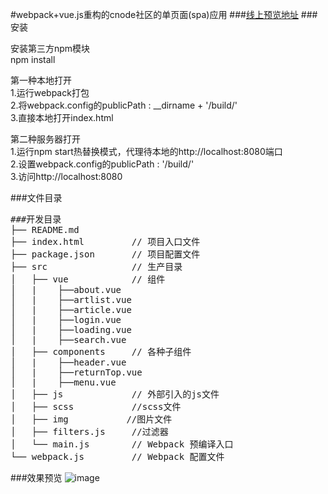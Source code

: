 #webpack+vue.js重构的cnode社区的单页面(spa)应用
###[线上预览地址](https://cwsjoker.github.io/mystatic/CNode_Vue_Spa/index.html)
###安装

安装第三方npm模块</br>
npm install

第一种本地打开</br>
1.运行webpack打包</br>
2.将webpack.config的publicPath : __dirname + '/build/'</br>
3.直接本地打开index.html

第二种服务器打开</br>
1.运行npm start热替换模式，代理待本地的http://localhost:8080端口</br>
2.设置webpack.config的publicPath : '/build/'</br>
3.访问http://localhost:8080



###文件目录
<pre>
###开发目录
├── README.md           
├── index.html         // 项目入口文件
├── package.json       // 项目配置文件
├── src                // 生产目录
│   ├── vue            // 组件
│   |    ├──about.vue
│   |    ├──artlist.vue
│   |    ├──article.vue
│   |    ├──login.vue
│   |    ├──loading.vue
│   |    ├──search.vue
│   ├── components     // 各种子组件
│   |    ├──header.vue
│   |    ├──returnTop.vue
│   |    ├──menu.vue
│   ├── js             // 外部引入的js文件
│   ├── scss           //scss文件
│   ├── img           //图片文件
│   ├── filters.js     //过滤器
│   └── main.js        // Webpack 预编译入口	
└── webpack.js  	   // Webpack 配置文件
</pre>

###效果预览
![image](https://github.com/cwsjoker/Cnode-vue-spa/blob/master/src/img/demo.gif)
